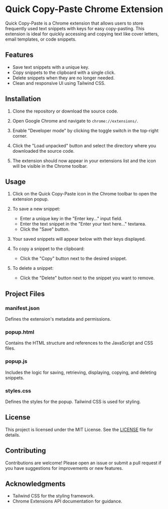 # Quick Copy-Paste Chrome Extension

Quick Copy-Paste is a Chrome extension that allows users to store frequently used text snippets with keys for easy copy-pasting. This extension is ideal for quickly accessing and copying text like cover letters, email templates, or code snippets.

## Features

- Save text snippets with a unique key.
- Copy snippets to the clipboard with a single click.
- Delete snippets when they are no longer needed.
- Clean and responsive UI using Tailwind CSS.

## Installation

1. Clone the repository or download the source code.

2. Open Google Chrome and navigate to `chrome://extensions/`.

3. Enable "Developer mode" by clicking the toggle switch in the top-right corner.

4. Click the "Load unpacked" button and select the directory where you downloaded the source code.

5. The extension should now appear in your extensions list and the icon will be visible in the Chrome toolbar.

## Usage

1. Click on the Quick Copy-Paste icon in the Chrome toolbar to open the extension popup.

2. To save a new snippet:
   - Enter a unique key in the "Enter key..." input field.
   - Enter the text snippet in the "Enter your text here..." textarea.
   - Click the "Save" button.

3. Your saved snippets will appear below with their keys displayed.

4. To copy a snippet to the clipboard:
   - Click the "Copy" button next to the desired snippet.

5. To delete a snippet:
   - Click the "Delete" button next to the snippet you want to remove.

## Project Files


### manifest.json

Defines the extension's metadata and permissions.

### popup.html

Contains the HTML structure and references to the JavaScript and CSS files.

### popup.js

Includes the logic for saving, retrieving, displaying, copying, and deleting snippets.

### styles.css

Defines the styles for the popup. Tailwind CSS is used for styling.

## License

This project is licensed under the MIT License. See the [LICENSE](LICENSE) file for details.

## Contributing

Contributions are welcome! Please open an issue or submit a pull request if you have suggestions for improvements or new features.

## Acknowledgments

- Tailwind CSS for the styling framework.
- Chrome Extensions API documentation for guidance.


